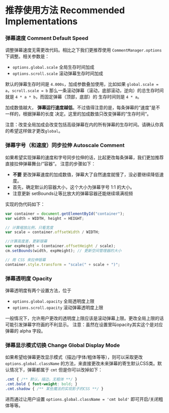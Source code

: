 # 推荐使用方法 Recommended Implementations

### 弹幕速度 Comment Default Speed
调整弹幕速度无需更改代码。相比之下我们更推荐使用 `CommentManager.options`下调整。相关参数是：

- `options.global.scale` 全局生存时间加成
- `options.scroll.scale` 滚动弹幕生存时间加成

默认的弹幕生存时间是 `4.000s`，加成参数叠加使用，比如如果 `global.scale = a`，`scroll.scale = b`
那么一条滚动弹幕（滚动，底部滚动，逆向）的总生存时间就是 `4 * a * b`，而固定弹幕（顶部，底部）的
生存时间则是 `4 * a`。

加成数值越大， **弹幕运行速度越低**。不过值得注意的是，每条弹幕的“速度”是不一样的，根据弹幕的长度
决定。这里的加成数值只改变弹幕的“生存时间“。

注意：改变全局加成会改变包括高级弹幕在内的所有弹幕的生存时间。请确认你真的希望这样做才更改`global`。

### 弹幕字号（和速度）同步拉伸 Autoscale Comment
如果希望实现弹幕的速度和字号同步拉伸的话，比起更改每条弹幕，我们更加推荐直接拉伸弹幕舞台/“容器”。
注意的步骤如下：
- **不要** 更改弹幕速度的加成数值，弹幕大了自然速度就慢了，没必要继续降低速度。
- 首先，确定默认的容器大小，这个大小为弹幕字号 1:1 的大小。
- 注意更新 setBounds让等比放大的弹幕容器还能继续填满视频

实现的伪代码如下：

```JavaScript
var container = document.getElementById("container");
var width = WIDTH, height = HEIGHT;

// 计算缩放比例，只看宽度
var scale = container.offsetWidth / WIDTH;

//计算高度差，更新银幕
var expHeight = (container.offsetHeight / scale);
cm.setBounds(width, expHeight); // 更新空间管理器的大小

// 用 CSS 来拉伸银幕
container.style.transform = "scale(" + scale + ")";
```

### 弹幕透明度 Opacity
弹幕透明度有两个设置方法，位于

- `options.global.opacity` 全局透明度上限
- `options.scroll.opacity` 滚动弹幕透明度上限

一般情况下，允许用户更改的透明度上限应该是滚动弹幕上限。更改全局上限的话可能引发弹幕字符画的不利显示。
注意：虽然在设置里叫opacity其实这个是对应弹幕的 alpha 字段。

### 弹幕显示模式切换 Change Global Display Mode
如果希望给弹幕更改显示模式（描边/字体/粗体等等），则可以采取更改 `options.global.className` 
的方法，来直接更改未来弹幕的寄生默认CSS类。默认情况下，弹幕都属于 `cmt` 但是你可以改掉如下：

```CSS
.cmt { /** 默认，描边，无粗体 **/ }
.cmt.bold { font-weight: bold; }
.cmt.shadow { /** 某些魔法的实现影子的CSS **/ }
```

进而通过让用户设置 `options.global.className = 'cmt bold'` 即可开启/关闭粗体等等。
